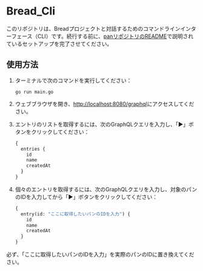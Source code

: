 # Bread_Cli

このリポジトリは、Breadプロジェクトと対話するためのコマンドラインインターフェース（CLI）です。続行する前に、[panリポジトリのREADME](https://github.com/bskcorona-github/pan)で説明されているセットアップを完了させてください。

## 使用方法

1. ターミナルで次のコマンドを実行してください：
   ```
   go run main.go
   ```

2. ウェブブラウザを開き、[http://localhost:8080/graphql](http://localhost:8080/graphql)にアクセスしてください。

3. エントリのリストを取得するには、次のGraphQLクエリを入力し、「▶」ボタンをクリックしてください：
   ```graphql
   {
     entries {
       id
       name
       createdAt
     }
   }
   ```

4. 個々のエントリを取得するには、次のGraphQLクエリを入力し、対象のパンのIDを入力してから「▶」ボタンをクリックしてください：
   ```graphql
   {
     entry(id: "ここに取得したいパンのIDを入力") {
       id
       name
       createdAt
     }
   }
   ```

必ず、「ここに取得したいパンのIDを入力」を実際のパンのIDに置き換えてください。
